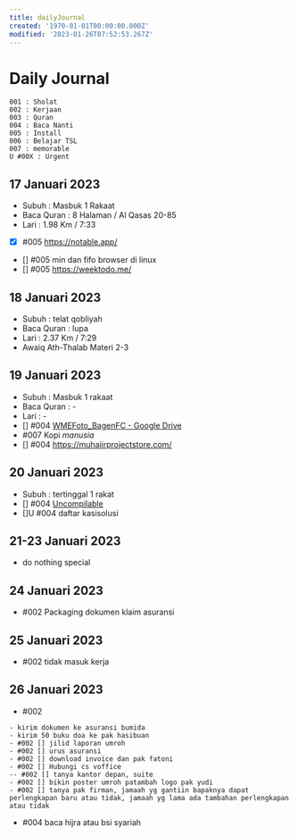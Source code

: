 ```yaml
---
title: dailyJournal
created: '1970-01-01T00:00:00.000Z'
modified: '2023-01-26T07:52:53.267Z'
---
```


# Daily Journal

```
001 : Sholat
002 : Kerjaan
003 : Quran
004 : Baca Nanti
005 : Install
006 : Belajar TSL
007 : memorable
U #00X : Urgent
```

## 17 Januari 2023

- Subuh : Masbuk 1 Rakaat
- Baca Quran : 8 Halaman / Al Qasas 20-85
- Lari : 1.98 Km / 7:33
- [x] #005 https://notable.app/ 
- [] #005 min dan fifo browser di linux
- [] #005 https://weektodo.me/

## 18 Januari 2023

- Subuh : telat qobliyah
- Baca Quran : lupa
- Lari : 2.37 Km / 7:29
- Awaiq Ath-Thalab Materi 2-3

## 19 Januari 2023

- Subuh : Masbuk 1 rakaat
- Baca Quran : -
- Lari : -
- [] #004 [WMEFoto_BagenFC - Google Drive](https://drive.google.com/drive/folders/18b1Lo-7wACvIhWJnDABbOzfkSi897Vb7)
- #007 Kopi *manusia* 
- [] #004 https://muhajirprojectstore.com/

## 20 Januari 2023

- Subuh : tertinggal 1 rakat
- [] #004 [Uncompilable](https://uncompilable.com/)
- []U #004 daftar kasisolusi

## 21-23 Januari 2023

- do nothing special

## 24 Januari 2023

- #002 Packaging dokumen klaim asuransi

## 25 Januari 2023

- #002 tidak masuk kerja

## 26 Januari 2023

- #002
```
- kirim dokumen ke asuransi bumida
- kirim 50 buku doa ke pak hasibuan
- #002 [] jilid laporan umroh
- #002 [] urus asuransi
- #002 [] download invoice dan pak fatoni
- #002 [] Hubungi cs voffice
-- #002 [] tanya kantor depan, suite 
- #002 [] bikin poster umroh patambah logo pak yudi
- #002 [] tanya pak firman, jamaah yg gantiin bapaknya dapat perlengkapan baru atau tidak, jamaah yg lama ada tambahan perlengkapan atau tidak
```
- #004 baca hijra atau bsi syariah
